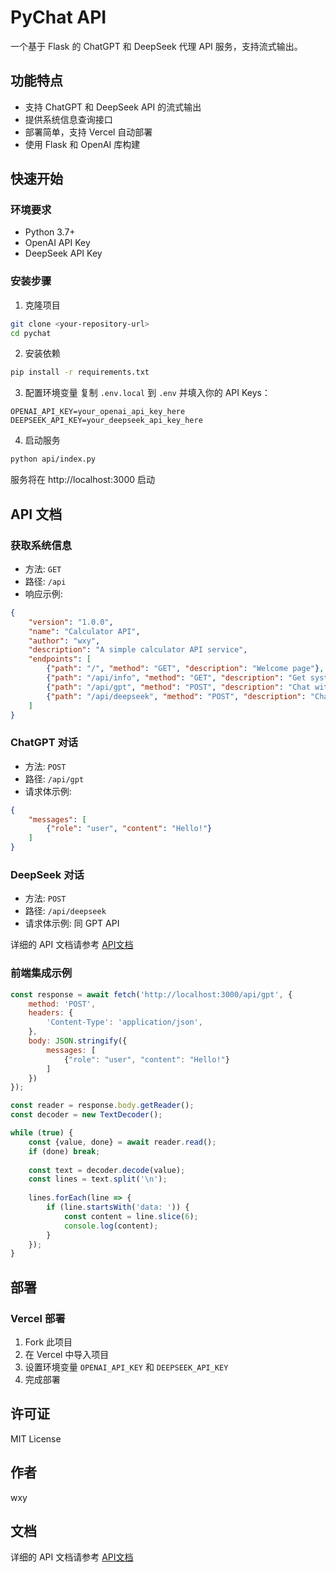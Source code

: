 # PyChat API

一个基于 Flask 的 ChatGPT 和 DeepSeek 代理 API 服务，支持流式输出。

## 功能特点

- 支持 ChatGPT 和 DeepSeek API 的流式输出
- 提供系统信息查询接口
- 部署简单，支持 Vercel 自动部署
- 使用 Flask 和 OpenAI 库构建

## 快速开始

### 环境要求

- Python 3.7+
- OpenAI API Key
- DeepSeek API Key

### 安装步骤

1. 克隆项目
```bash
git clone <your-repository-url>
cd pychat
```

2. 安装依赖
```bash
pip install -r requirements.txt
```

3. 配置环境变量
复制 `.env.local` 到 `.env` 并填入你的 API Keys：
```
OPENAI_API_KEY=your_openai_api_key_here
DEEPSEEK_API_KEY=your_deepseek_api_key_here
```

4. 启动服务
```bash
python api/index.py
```

服务将在 http://localhost:3000 启动

## API 文档

### 获取系统信息
- 方法: `GET`
- 路径: `/api`
- 响应示例:
```json
{
    "version": "1.0.0",
    "name": "Calculator API",
    "author": "wxy",
    "description": "A simple calculator API service",
    "endpoints": [
        {"path": "/", "method": "GET", "description": "Welcome page"},
        {"path": "/api/info", "method": "GET", "description": "Get system information"},
        {"path": "/api/gpt", "method": "POST", "description": "Chat with GPT"},
        {"path": "/api/deepseek", "method": "POST", "description": "Chat with DeepSeek"}
    ]
}
```

### ChatGPT 对话
- 方法: `POST`
- 路径: `/api/gpt`
- 请求体示例:
```json
{
    "messages": [
        {"role": "user", "content": "Hello!"}
    ]
}
```

### DeepSeek 对话
- 方法: `POST`
- 路径: `/api/deepseek`
- 请求体示例: 同 GPT API

详细的 API 文档请参考 [API文档](docs/api.md)

### 前端集成示例

```javascript
const response = await fetch('http://localhost:3000/api/gpt', {
    method: 'POST',
    headers: {
        'Content-Type': 'application/json',
    },
    body: JSON.stringify({
        messages: [
            {"role": "user", "content": "Hello!"}
        ]
    })
});

const reader = response.body.getReader();
const decoder = new TextDecoder();

while (true) {
    const {value, done} = await reader.read();
    if (done) break;
    
    const text = decoder.decode(value);
    const lines = text.split('\n');
    
    lines.forEach(line => {
        if (line.startsWith('data: ')) {
            const content = line.slice(6);
            console.log(content);
        }
    });
}
```

## 部署

### Vercel 部署
1. Fork 此项目
2. 在 Vercel 中导入项目
3. 设置环境变量 `OPENAI_API_KEY` 和 `DEEPSEEK_API_KEY`
4. 完成部署

## 许可证

MIT License

## 作者

wxy

## 文档

详细的 API 文档请参考 [API文档](docs/api.md)
